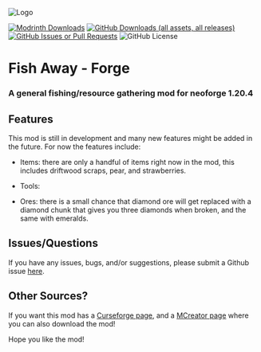 ![Logo]()

[![Modrinth Downloads](https://img.shields.io/modrinth/dt/vyaQ048Z?label=Modrinth%20Downloads&color=%2315e466)](https://modrinth.com/mod/fish-away-forge)
[![GitHub Downloads (all assets, all releases)](https://img.shields.io/github/downloads/TwigYT/Fish-Away/total?label=Github%20Downloads&color=%23fbfcfd)](https://github.com/TwigYT/Fish-Away)
[![GitHub Issues or Pull Requests](https://img.shields.io/github/issues/TwigYT/Fish-Away?label=Github%20Issues)](https://github.com/TwigYT/Fish-Away/issues)
![GitHub License](https://img.shields.io/github/license/TwigYT/Fish-Away)


# Fish Away - Forge

### A general fishing/resource gathering mod for neoforge 1.20.4

## Features

This mod is still in development and many new features might be added in the future. For now the features include:

* Items: there are only a handful of items right now in the mod, this includes driftwood scraps, pear, and strawberries.

* Tools: 

* Ores: there is a small chance that diamond ore will get replaced with a diamond chunk that gives you three diamonds when broken, and the same with emeralds.

## Issues/Questions

If you have any issues, bugs, and/or suggestions, please submit a Github issue [here](https://github.com/TwigYT/Fish-Away/issues).

## Other Sources?

If you want this mod has a [Curseforge page](https://www.curseforge.com/minecraft/mc-mods/fish-away-forge), and a [MCreator page](https://mcreator.net/modification/100962/fish-away-forge) where you can also download the mod!

Hope you like the mod!
